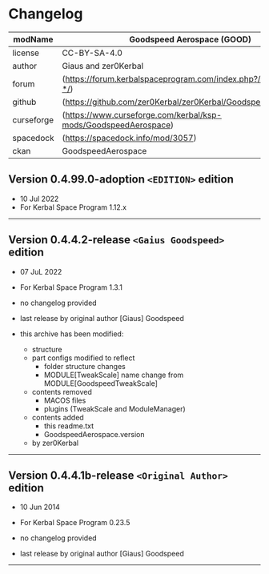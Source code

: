 # Changelog  
  
| modName    | Goodspeed Aerospace (GOOD)                                        |
| ---------- | ----------------------------------------------------------------- |
| license    | CC-BY-SA-4.0                                                      |
| author     | Giaus and zer0Kerbal                                              |
| forum      | (https://forum.kerbalspaceprogram.com/index.php?/topic/208894-*/) |
| github     | (https://github.com/zer0Kerbal/zer0Kerbal/GoodspeedAerospace)     |
| curseforge | (https://www.curseforge.com/kerbal/ksp-mods/GoodspeedAerospace)   |
| spacedock  | (https://spacedock.info/mod/3057)                                 |
| ckan       | GoodspeedAerospace                                                |

## Version 0.4.99.0-adoption `<EDITION>` edition

* 10 Jul 2022
* For Kerbal Space Program 1.12.x

---

## Version 0.4.4.2-release `<Gaius Goodspeed>` edition

* 07 JuL 2022
* For Kerbal Space Program 1.3.1

* no changelog provided
* last release by original author [Giaus] Goodspeed
* this archive has been modified:
  * structure
  * part configs modified to reflect
    * folder structure changes
    * MODULE[TweakScale] name change from MODULE[GoodspeedTweakScale]
  * contents removed
    * MACOS files
    * plugins (TweakScale and ModuleManager)
  * contents added
    * this readme.txt
    * GoodspeedAerospace.version
  * by zer0Kerbal

---

## Version 0.4.4.1b-release `<Original Author>` edition

* 10 Jun 2014
* For Kerbal Space Program 0.23.5

* no changelog provided
* last release by original author [Giaus] Goodspeed

---
